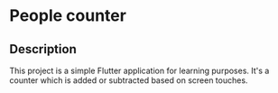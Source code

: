 # People counter
## Description

This project is a simple Flutter application for learning purposes.
It's a counter which is added or subtracted based on screen touches.
